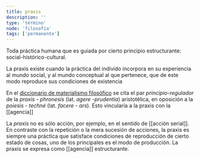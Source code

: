 ```yaml
---
title: praxis
description: ''
type: 'término'
node: 'filosofía'
tags: ['permanente']
---
```


Toda práctica humana que es guiada por cierto principio estructurante: social-histórico-cultural.

La praxis existe cuando la práctica del individo incorpora en su experiencia al mundo social, y al mundo conceptual al que pertenece, que de este modo reproduce sus condiciones de existencia

En el [diccionario de materialismo filosófico](http://www.filosofia.org/filomat/df236.htm) se cita el par *principio-regulador* de la *praxis - phronesis* (lat. *agere -prudentia*) aristotélica, en oposición a la *poiesis - techné* (lat. *facere - ars*). Esto vincularía a la praxis con la [[agencia]]

La *praxis* no es sólo acción, por ejemplo, en el sentido de [[acción serial]]. En contraste con la repetición o la mera sucesión de acciones, la praxis es siempre una práctica que satisface condiciones de reproducción de cierto estado de cosas, uno de los principales es el modo de producción. La praxis se expresa como [[agencia]] estructurante.

